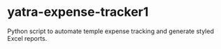 # yatra-expense-tracker1
Python script to automate temple expense tracking and generate styled Excel reports.

